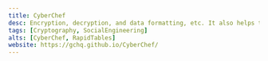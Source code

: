 ```yaml
---
title: CyberChef
desc: Encryption, decryption, and data formatting, etc. It also helps to defang URL.
tags: [Cryptography, SocialEngineering]
alts: [CyberChef, RapidTables]
website: https://gchq.github.io/CyberChef/
---
```

